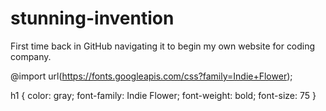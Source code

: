 # stunning-invention
First time back in GitHub navigating it to begin my own website for coding company.

@import 
url(https://fonts.googleapis.com/css?family=Indie+Flower);

h1 {
  color: gray;
  font-family: Indie Flower;
  font-weight: bold;
  font-size: 75
}
